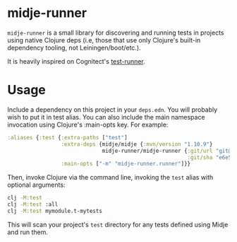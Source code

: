 # midje-runner

`midje-runner` is a small library for discovering and running tests in projects using native Clojure deps (i.e, those that use only Clojure's built-in dependency tooling, not Leiningen/boot/etc.).

It is heavily inspired on Cognitect's [test-runner](https://github.com/cognitect-labs/test-runner).

# Usage

Include a dependency on this project in your `deps.edn`. You will probably wish to put it in test alias. You can also include the main namespace invocation using Clojure's :main-opts key. For example:

```clojure
:aliases {:test {:extra-paths ["test"]
                 :extra-deps {midje/midje {:mvn/version "1.10.9"}
                              midje-runner/midje-runner {:git/url "git@github.com:wedesoft/midje-runner"
                                                         :git/sha "e6e5008998576fa06739f0a49ab1d95503a59406"}}
                 :main-opts ["-m" "midje-runner.runner"]}}
```

Then, invoke Clojure via the command line, invoking the `test` alias with optional arguments:

```bash
clj -M:test
clj -M:test :all
clj -M:test mymodule.t-mytests
```

This will scan your project's `test` directory for any tests defined
using Midje and run them.
